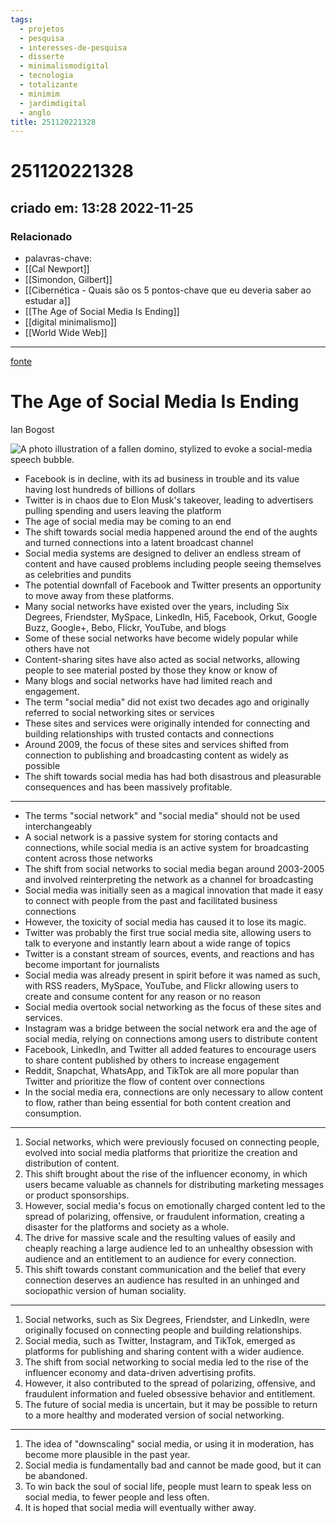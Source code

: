 ```yaml
---
tags:
  - projetos
  - pesquisa
  - interesses-de-pesquisa
  - disserte
  - minimalismodigital
  - tecnologia
  - totalizante
  - minimim
  - jardimdigital
  - anglo
title: 251120221328
---
```


# 251120221328

## criado em: 13:28 2022-11-25

### Relacionado

- palavras-chave: 
- [[Cal Newport]]
- [[Simondon, Gilbert]]
- [[Cibernética -  Quais são os 5 pontos-chave que eu deveria saber ao estudar a]]
- [[The Age of Social Media Is Ending]]
- [[digital minimalismo]]
- [[World Wide Web]]
---

[fonte](https://www.theatlantic.com/technology/archive/2022/11/twitter-facebook-social-media-decline/672074/)

# The Age of Social Media Is Ending

Ian Bogost

![A photo illustration of a fallen domino, stylized to evoke a social-media speech bubble.](https://cdn.theatlantic.com/thumbor/mrBPbJIWmCGr9hjAqvLJZTir0U4=/0x0:2000x1125/960x540/media/img/mt/2022/11/Fkjp6MlQ/original.png)

- Facebook is in decline, with its ad business in trouble and its value having lost hundreds of billions of dollars
- Twitter is in chaos due to Elon Musk's takeover, leading to advertisers pulling spending and users leaving the platform
- The age of social media may be coming to an end
- The shift towards social media happened around the end of the aughts and turned connections into a latent broadcast channel
- Social media systems are designed to deliver an endless stream of content and have caused problems including people seeing themselves as celebrities and pundits
- The potential downfall of Facebook and Twitter presents an opportunity to move away from these platforms.
- Many social networks have existed over the years, including Six Degrees, Friendster, MySpace, LinkedIn, Hi5, Facebook, Orkut, Google Buzz, Google+, Bebo, Flickr, YouTube, and blogs
- Some of these social networks have become widely popular while others have not
- Content-sharing sites have also acted as social networks, allowing people to see material posted by those they know or know of
- Many blogs and social networks have had limited reach and engagement.
- The term "social media" did not exist two decades ago and originally referred to social networking sites or services
- These sites and services were originally intended for connecting and building relationships with trusted contacts and connections
- Around 2009, the focus of these sites and services shifted from connection to publishing and broadcasting content as widely as possible
- The shift towards social media has had both disastrous and pleasurable consequences and has been massively profitable.

---
- The terms "social network" and "social media" should not be used interchangeably
- A social network is a passive system for storing contacts and connections, while social media is an active system for broadcasting content across those networks
- The shift from social networks to social media began around 2003-2005 and involved reinterpreting the network as a channel for broadcasting
- Social media was initially seen as a magical innovation that made it easy to connect with people from the past and facilitated business connections
- However, the toxicity of social media has caused it to lose its magic.
- Twitter was probably the first true social media site, allowing users to talk to everyone and instantly learn about a wide range of topics
- Twitter is a constant stream of sources, events, and reactions and has become important for journalists
- Social media was already present in spirit before it was named as such, with RSS readers, MySpace, YouTube, and Flickr allowing users to create and consume content for any reason or no reason
- Social media overtook social networking as the focus of these sites and services.
- Instagram was a bridge between the social network era and the age of social media, relying on connections among users to distribute content
- Facebook, LinkedIn, and Twitter all added features to encourage users to share content published by others to increase engagement
- Reddit, Snapchat, WhatsApp, and TikTok are all more popular than Twitter and prioritize the flow of content over connections
- In the social media era, connections are only necessary to allow content to flow, rather than being essential for both content creation and consumption.
---
1. Social networks, which were previously focused on connecting people, evolved into social media platforms that prioritize the creation and distribution of content.
2. This shift brought about the rise of the influencer economy, in which users became valuable as channels for distributing marketing messages or product sponsorships.
3. However, social media's focus on emotionally charged content led to the spread of polarizing, offensive, or fraudulent information, creating a disaster for the platforms and society as a whole.
4. The drive for massive scale and the resulting values of easily and cheaply reaching a large audience led to an unhealthy obsession with audience and an entitlement to an audience for every connection.
5. This shift towards constant communication and the belief that every connection deserves an audience has resulted in an unhinged and sociopathic version of human sociality.

---
1. Social networks, such as Six Degrees, Friendster, and LinkedIn, were originally focused on connecting people and building relationships.
2. Social media, such as Twitter, Instagram, and TikTok, emerged as platforms for publishing and sharing content with a wider audience.
3. The shift from social networking to social media led to the rise of the influencer economy and data-driven advertising profits.
4. However, it also contributed to the spread of polarizing, offensive, and fraudulent information and fueled obsessive behavior and entitlement.
5. The future of social media is uncertain, but it may be possible to return to a more healthy and moderated version of social networking.

---
1. The idea of "downscaling" social media, or using it in moderation, has become more plausible in the past year.
2. Social media is fundamentally bad and cannot be made good, but it can be abandoned.
3. To win back the soul of social life, people must learn to speak less on social media, to fewer people and less often.
4. It is hoped that social media will eventually wither away.
